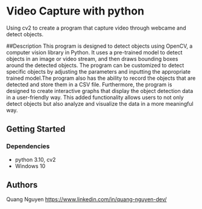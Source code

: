 # Video Capture with python
Using cv2 to create a program that capture video through webcame and detect objects.

##Description
This program is designed to detect objects using OpenCV, a computer vision library in Python. It uses a pre-trained model to detect objects in an image or video stream, and then draws bounding boxes around the detected objects. The program can be customized to detect specific objects by adjusting the parameters and inputting the appropriate trained model.The program also has the ability to record the objects that are detected and store them in a CSV file. Furthermore, the program is designed to create interactive graphs that display the object detection data in a user-friendly way. This added functionality allows users to not only detect objects but also analyze and visualize the data in a more meaningful way.

## Getting Started

### Dependencies
* python 3.10, cv2
* Windows 10

## Authors
Quang Nguyen https://www.linkedin.com/in/quang-nguyen-dev/
